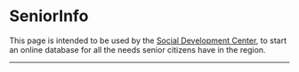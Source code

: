 # SeniorInfo

This page is intended to be used by the [Social Development Center](https://www.waterlooregion.org), to start an online database for all the needs senior citizens have in the region.
___

